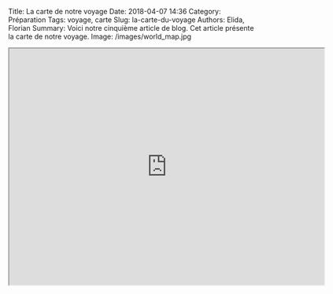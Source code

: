 Title: La carte de notre voyage
Date: 2018-04-07 14:36
Category: Préparation
Tags: voyage, carte
Slug: la-carte-du-voyage
Authors: Elida, Florian
Summary: Voici notre cinquième article de blog. Cet article présente la carte de notre voyage.
Image: /images/world_map.jpg  


<iframe src="https://www.google.com/maps/d/embed?mid=1T67gVxRgQVDruzOIc0kzQi0wjR5kIy3s" width="640" height="480"></iframe>

